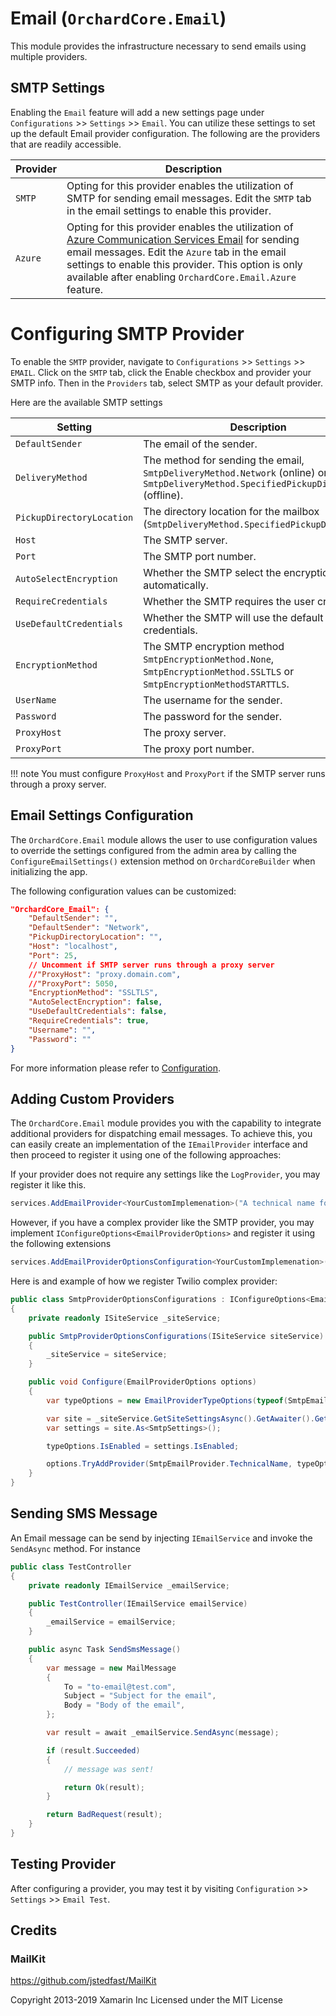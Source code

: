 # Email (`OrchardCore.Email`)

This module provides the infrastructure necessary to send emails using multiple providers.


## SMTP Settings

Enabling the `Email` feature will add a new settings page under `Configurations` >> `Settings` >> `Email`. You can utilize these settings to set up the default Email provider configuration. The following are the providers that are readily accessible.


| Provider | Description |
| --- | --- |
| `SMTP` | Opting for this provider enables the utilization of SMTP for sending email messages. Edit the `SMTP` tab in the email settings to enable this provider. |
| `Azure` | Opting for this provider enables the utilization of [Azure Communication Services Email](https://learn.microsoft.com/en-us/azure/communication-services/concepts/email/email-overview) for sending email messages. Edit the `Azure` tab in the email settings to enable this provider. This option is only available after enabling `OrchardCore.Email.Azure` feature. |

# Configuring SMTP Provider

To enable the `SMTP` provider, navigate to `Configurations` >> `Settings` >> `EMAIL`. Click on the `SMTP` tab, click the Enable checkbox and provider your SMTP info. Then in the `Providers` tab, select SMTP as your default provider.

Here are the available SMTP settings

| Setting | Description |
| --- | --- |
| `DefaultSender` | The email of the sender. |
| `DeliveryMethod` | The method for sending the email, `SmtpDeliveryMethod.Network` (online) or `SmtpDeliveryMethod.SpecifiedPickupDirectory` (offline). |
| `PickupDirectoryLocation` | The directory location for the mailbox (`SmtpDeliveryMethod.SpecifiedPickupDirectory`). |
| `Host` | The SMTP server. |
| `Port` | The SMTP port number. |
| `AutoSelectEncryption` | Whether the SMTP select the encryption automatically. |
| `RequireCredentials` | Whether the SMTP requires the user credentials. |
| `UseDefaultCredentials` | Whether the SMTP will use the default credentials. |
| `EncryptionMethod` | The SMTP encryption method `SmtpEncryptionMethod.None`, `SmtpEncryptionMethod.SSLTLS` or `SmtpEncryptionMethodSTARTTLS`. |
| `UserName` | The username for the sender. |
| `Password` | The password for the sender. |
| `ProxyHost` | The proxy server. |
| `ProxyPort` | The proxy port number. |

!!! note
    You must configure `ProxyHost` and `ProxyPort` if the SMTP server runs through a proxy server.

## Email Settings Configuration

The `OrchardCore.Email` module allows the user to use configuration values to override the settings configured from the admin area by calling the `ConfigureEmailSettings()` extension method on `OrchardCoreBuilder` when initializing the app.

The following configuration values can be customized:

```json
"OrchardCore_Email": {
    "DefaultSender": "",
    "DefaultSender": "Network",
    "PickupDirectoryLocation": "",
    "Host": "localhost",
    "Port": 25,
    // Uncomment if SMTP server runs through a proxy server
    //"ProxyHost": "proxy.domain.com",
    //"ProxyPort": 5050,
    "EncryptionMethod": "SSLTLS",
    "AutoSelectEncryption": false,
    "UseDefaultCredentials": false,
    "RequireCredentials": true,
    "Username": "",
    "Password": ""
}
```

For more information please refer to [Configuration](../../core/Configuration/README.md).

## Adding Custom Providers

The `OrchardCore.Email` module provides you with the capability to integrate additional providers for dispatching email messages. To achieve this, you can easily create an implementation of the `IEmailProvider` interface and then proceed to register it using one of the following approaches:

If your provider does not require any settings like the `LogProvider`, you may register it like this.

```csharp
services.AddEmailProvider<YourCustomImplemenation>("A technical name for your implementation")
```

However, if you have a complex provider like the SMTP provider, you may implement `IConfigureOptions<EmailProviderOptions>` and register it using the following extensions

```csharp
services.AddEmailProviderOptionsConfiguration<YourCustomImplemenation>()
```

Here is and example of how we register Twilio complex provider:

```csharp
public class SmtpProviderOptionsConfigurations : IConfigureOptions<EmailProviderOptions>
{
    private readonly ISiteService _siteService;

    public SmtpProviderOptionsConfigurations(ISiteService siteService)
    {
        _siteService = siteService;
    }

    public void Configure(EmailProviderOptions options)
    {
        var typeOptions = new EmailProviderTypeOptions(typeof(SmtpEmailProvider));

        var site = _siteService.GetSiteSettingsAsync().GetAwaiter().GetResult();
        var settings = site.As<SmtpSettings>();

        typeOptions.IsEnabled = settings.IsEnabled;

        options.TryAddProvider(SmtpEmailProvider.TechnicalName, typeOptions);
    }
}
```

## Sending SMS Message

An Email message can be send by injecting `IEmailService` and invoke the `SendAsync` method. For instance

```csharp
public class TestController
{
    private readonly IEmailService _emailService;

    public TestController(IEmailService emailService)
    {
        _emailService = emailService;
    }

    public async Task SendSmsMessage()
    {
        var message = new MailMessage
        {
            To = "to-email@test.com",
            Subject = "Subject for the email",
            Body = "Body of the email",
        };

        var result = await _emailService.SendAsync(message);

        if (result.Succeeded) 
        {
            // message was sent!

            return Ok(result);
        }

        return BadRequest(result);
    }
}
```

## Testing Provider

After configuring a provider, you may test it by visiting `Configuration` >> `Settings` >> `Email Test`.


## Credits

### MailKit

<https://github.com/jstedfast/MailKit>

Copyright 2013-2019 Xamarin Inc
Licensed under the MIT License

